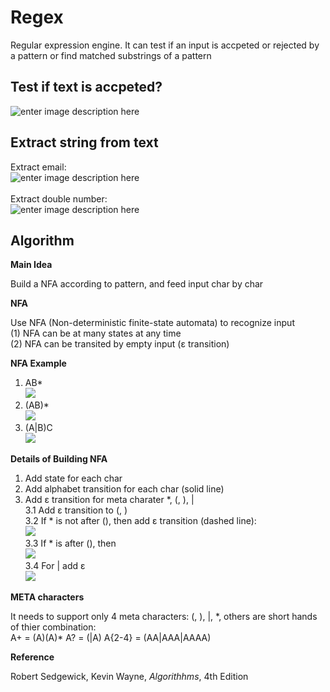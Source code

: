 # Regex
Regular expression engine.  It can test if an input is accpeted or rejected by a pattern or find matched substrings of a pattern

## Test if text is accpeted?

![enter image description here](https://r96922081.github.io/Regex/accept1.png)

## Extract string from text

Extract email:\
![enter image description here](https://r96922081.github.io/Regex/match1.png)
\
\
Extract double number:\
![enter image description here](https://r96922081.github.io/Regex/match2.png)

## **Algorithm**
**Main Idea**

Build a NFA according to pattern, and feed input char by char

**NFA**

 Use NFA (Non-deterministic finite-state automata) to recognize input\
(1) NFA can be at many states at any time\
(2) NFA can be transited by empty input (ε transition)

**NFA Example**
1.  AB\*\
![](https://r96922081.github.io/Regex/nfa1.png)
2.  (AB)\*\
![](https://r96922081.github.io/Regex/nfa5.png)
3.  (A|B)C\
![](https://r96922081.github.io/Regex/nfa6.png)

**Details of Building NFA**

1. Add state for each char
2. Add alphabet transition for each char (solid line)
3. Add ε transition for meta charater *, (, ), |\
3.1 Add ε transition to (, )\
3.2 If \* is not after (), then add ε transition (dashed line): \
![](https://r96922081.github.io/Regex/nfa2.png)\
3.3 If \* is after (), then\
![](https://r96922081.github.io/Regex/nfa3.png)\
3.4 For | add ε\
![](https://r96922081.github.io/Regex/nfa4.png)


**META characters**

It needs to support only 4 meta characters: (, ), |, *,  others are short hands of thier combination:\
A+ = (A)(A)\*
A? = (|A)
A{2-4} = (AA|AAA|AAAA)

**Reference**

Robert Sedgewick, Kevin Wayne, _Algorithhms_, 4th Edition

